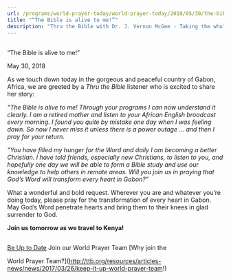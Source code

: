 ```yaml
---
url: /programs/world-prayer-today/world-prayer-today/2018/05/30/the-bible-is-alive-to-me!
title: "“The Bible is alive to me!”"
description: "Thru the Bible with Dr. J. Vernon McGee - Taking the whole Word to the whole world"
---
```







## 
 “The Bible is alive to me!”


May 30, 2018




As we touch down today in the gorgeous and peaceful country of Gabon, Africa, we are greeted by a *Thru the Bible* listener who is excited to share her story: 


*“The Bible is alive to me! Through your programs I can now understand it clearly. I am a retired mother and listen to your African English broadcast every morning. I found you quite by mistake one day when I was feeling down. So now I never miss it unless there is a power outage … and then I pray for your return.* 


*“You have filled my hunger for the Word and daily I am becoming a better Christian. I have told friends, especially new Christians, to listen to you, and hopefully one day we will be able to form a Bible study and use our knowledge to help others in remote areas. Will you join us in praying that God’s Word will transform every heart in Gabon?”*


What a wonderful and bold request. Wherever you are and whatever you’re doing today, please pray for the transformation of every heart in Gabon. May God’s Word penetrate hearts and bring them to their knees in glad surrender to God.


**Join us tomorrow as we travel to Kenya!**







## 




[Be Up to Date](http://feeds.feedburner.com/WorldPrayerToday "World Prayer Today RSS Feed")
Join our World Prayer Team
[Why join the  

World Prayer Team?](http://ttb.org/resources/articles-news/news/2017/03/26/keep-it-up-world-prayer-team!)




